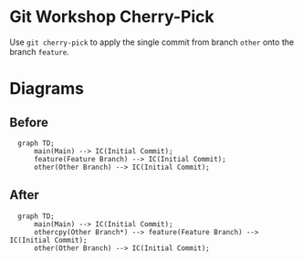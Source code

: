# Git Workshop Cherry-Pick

Use `git cherry-pick` to apply the single commit from branch `other` onto the branch `feature`.

# Diagrams

## Before

```mermaid
  graph TD;
      main(Main) --> IC(Initial Commit);
      feature(Feature Branch) --> IC(Initial Commit);
      other(Other Branch) --> IC(Initial Commit);
```

## After

```mermaid
  graph TD;
      main(Main) --> IC(Initial Commit);
      othercpy(Other Branch*) --> feature(Feature Branch) --> IC(Initial Commit);
      other(Other Branch) --> IC(Initial Commit);
```
